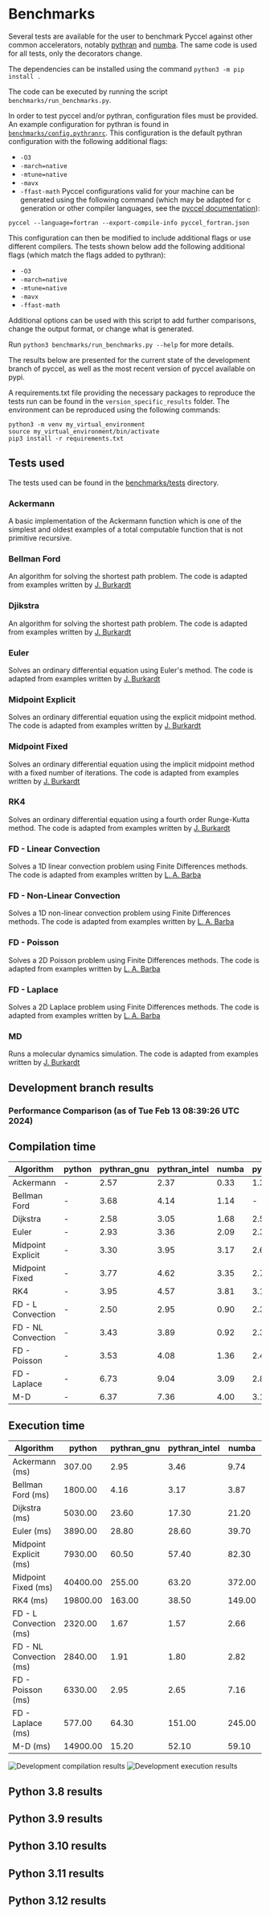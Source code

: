 # Benchmarks

Several tests are available for the user to benchmark Pyccel against other common accelerators, notably [pythran](https://pythran.readthedocs.io/en/latest/) and [numba](https://numba.pydata.org/).
The same code is used for all tests, only the decorators change.

The dependencies can be installed using the command `python3 -m pip install .`

The code can be executed by running the script `benchmarks/run_benchmarks.py`.

In order to test pyccel and/or pythran, configuration files must be provided. An example configuration for pythran is found in [`benchmarks/config.pythranrc`](./benchmarks/config.pythranrc). This configuration is the default pythran configuration with the following additional flags:
- `-O3`
- `-march=native`
- `-mtune=native`
- `-mavx`
- `-ffast-math`
Pyccel configurations valid for your machine can be generated using the following command (which may be adapted for c generation or other compiler languages, see the [pyccel documentation](https://github.com/pyccel/pyccel/blob/master/tutorial/compiler.md)):
```
pyccel --language=fortran --export-compile-info pyccel_fortran.json
```
This configuration can then be modified to include additional flags or use different compilers. The tests shown below add the following additional flags (which match the flags added to pythran):
- `-O3`
- `-march=native`
- `-mtune=native`
- `-mavx`
- `-ffast-math`

Additional options can be used with this script to add further comparisons, change the output format, or change what is generated.

Run `python3 benchmarks/run_benchmarks.py --help` for more details.

The results below are presented for the current state of the development branch of pyccel, as well as the most recent version of pyccel available on pypi.

A requirements.txt file providing the necessary packages to reproduce the tests run can be found in the `version_specific_results` folder.
The environment can be reproduced using the following commands:
```
python3 -m venv my_virtual_environment
source my_virtual_environment/bin/activate
pip3 install -r requirements.txt
```
## Tests used

The tests used can be found in the [benchmarks/tests](./benchmarks/tests) directory.

### Ackermann

A basic implementation of the Ackermann function which is one of the simplest and oldest examples of a total computable function that is not primitive recursive.

### Bellman Ford

An algorithm for solving the shortest path problem. The code is adapted from examples written by [J. Burkardt](https://people.sc.fsu.edu/~jburkardt/py_src/py_src.html)

### Djikstra

An algorithm for solving the shortest path problem. The code is adapted from examples written by [J. Burkardt](https://people.sc.fsu.edu/~jburkardt/py_src/py_src.html)

### Euler

Solves an ordinary differential equation using Euler's method. The code is adapted from examples written by [J. Burkardt](https://people.sc.fsu.edu/~jburkardt/py_src/py_src.html)

### Midpoint Explicit

Solves an ordinary differential equation using the explicit midpoint method. The code is adapted from examples written by [J. Burkardt](https://people.sc.fsu.edu/~jburkardt/py_src/py_src.html)

### Midpoint Fixed

Solves an ordinary differential equation using the implicit midpoint method with a fixed number of iterations. The code is adapted from examples written by [J. Burkardt](https://people.sc.fsu.edu/~jburkardt/py_src/py_src.html)

### RK4

Solves an ordinary differential equation using a fourth order Runge-Kutta method. The code is adapted from examples written by [J. Burkardt](https://people.sc.fsu.edu/~jburkardt/py_src/py_src.html)

### FD - Linear Convection

Solves a 1D linear convection problem using Finite Differences methods. The code is adapted from examples written by [L. A. Barba](https://lorenabarba.com/blog/cfd-python-12-steps-to-navier-stokes/)

### FD - Non-Linear Convection

Solves a 1D non-linear convection problem using Finite Differences methods. The code is adapted from examples written by [L. A. Barba](https://lorenabarba.com/blog/cfd-python-12-steps-to-navier-stokes/)

### FD - Poisson

Solves a 2D Poisson problem using Finite Differences methods. The code is adapted from examples written by [L. A. Barba](https://lorenabarba.com/blog/cfd-python-12-steps-to-navier-stokes/)

### FD - Laplace

Solves a 2D Laplace problem using Finite Differences methods. The code is adapted from examples written by [L. A. Barba](https://lorenabarba.com/blog/cfd-python-12-steps-to-navier-stokes/)

### MD

Runs a molecular dynamics simulation. The code is adapted from examples written by [J. Burkardt](https://people.sc.fsu.edu/~jburkardt/py_src/py_src.html)
## Development branch results
### Performance Comparison (as of Tue Feb 13 08:39:26 UTC 2024)
## Compilation time
Algorithm                 | python                    | pythran_gnu               | pythran_intel             | numba                     | pyccel_fortran_gnu        | pyccel_c_gnu              | pyccel_fortran_intel      | pyccel_c_intel           
------------------------- | ------------------------- | ------------------------- | ------------------------- | ------------------------- | ------------------------- | ------------------------- | ------------------------- | -------------------------
Ackermann                 | -                         | 2.57                      | 2.37                      | 0.33                      | 1.32                      | 1.26                      | -                         | 1.36                     
Bellman Ford              | -                         | 3.68                      | 4.14                      | 1.14                      | -                         | -                         | -                         | -                        
Dijkstra                  | -                         | 2.58                      | 3.05                      | 1.68                      | 2.53                      | 2.68                      | -                         | 3.64                     
Euler                     | -                         | 2.93                      | 3.36                      | 2.09                      | 2.38                      | 2.60                      | -                         | 3.45                     
Midpoint Explicit         | -                         | 3.30                      | 3.95                      | 3.17                      | 2.69                      | 2.91                      | -                         | 3.70                     
Midpoint Fixed            | -                         | 3.77                      | 4.62                      | 3.35                      | 2.78                      | 2.98                      | -                         | 3.72                     
RK4                       | -                         | 3.95                      | 4.57                      | 3.81                      | 3.19                      | 3.27                      | -                         | 4.09                     
FD - L Convection         | -                         | 2.50                      | 2.95                      | 0.90                      | 2.33                      | 2.53                      | -                         | 3.31                     
FD - NL Convection        | -                         | 3.43                      | 3.89                      | 0.92                      | 2.30                      | 2.53                      | -                         | 3.31                     
FD - Poisson              | -                         | 3.53                      | 4.08                      | 1.36                      | 2.47                      | 2.62                      | -                         | 3.37                     
FD - Laplace              | -                         | 6.73                      | 9.04                      | 3.09                      | 2.85                      | 3.06                      | -                         | 3.92                     
M-D                       | -                         | 6.37                      | 7.36                      | 4.00                      | 3.11                      | 3.12                      | -                         | 4.31                     

## Execution time
Algorithm                 | python                    | pythran_gnu               | pythran_intel             | numba                     | pyccel_fortran_gnu        | pyccel_c_gnu              | pyccel_fortran_intel      | pyccel_c_intel           
------------------------- | ------------------------- | ------------------------- | ------------------------- | ------------------------- | ------------------------- | ------------------------- | ------------------------- | -------------------------
Ackermann (ms)            | 307.00                    | 2.95                      | 3.46                      | 9.74                      | 1.50                      | 1.50                      | -                         | 3.93                     
Bellman Ford (ms)         | 1800.00                   | 4.16                      | 3.17                      | 3.87                      | -                         | -                         | -                         | -                        
Dijkstra (ms)             | 5030.00                   | 23.60                     | 17.30                     | 21.20                     | 19.10                     | 31.40                     | -                         | 23.40                    
Euler (ms)                | 3890.00                   | 28.80                     | 28.60                     | 39.70                     | 15.00                     | 145.00                    | -                         | 128.00                   
Midpoint Explicit (ms)    | 7930.00                   | 60.50                     | 57.40                     | 82.30                     | 22.90                     | 280.00                    | -                         | 251.00                   
Midpoint Fixed (ms)       | 40400.00                  | 255.00                    | 63.20                     | 372.00                    | 75.00                     | 1380.00                   | -                         | 1260.00                  
RK4 (ms)                  | 19800.00                  | 163.00                    | 38.50                     | 149.00                    | 34.70                     | 486.00                    | -                         | 412.00                   
FD - L Convection (ms)    | 2320.00                   | 1.67                      | 1.57                      | 2.66                      | 1.45                      | 1.62                      | -                         | 3.69                     
FD - NL Convection (ms)   | 2840.00                   | 1.91                      | 1.80                      | 2.82                      | 1.66                      | 2.20                      | -                         | 3.74                     
FD - Poisson (ms)         | 6330.00                   | 2.95                      | 2.65                      | 7.16                      | 2.76                      | 3.78                      | -                         | 8.97                     
FD - Laplace (ms)         | 577.00                    | 64.30                     | 151.00                    | 245.00                    | 58.20                     | 280.00                    | -                         | 305.00                   
M-D (ms)                  | 14900.00                  | 15.20                     | 52.10                     | 59.10                     | 53.90                     | 59.40                     | -                         | 60.10                    

![Development compilation results](./version_specific_results/devel_performance_310_compilation.svg)
![Development execution results](./version_specific_results/devel_performance_310_execution.svg)
## Python 3.8 results
## Python 3.9 results
## Python 3.10 results
## Python 3.11 results
## Python 3.12 results
